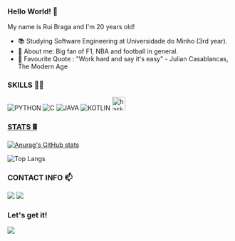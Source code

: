 ### Hello World! 👋

My name is Rui Braga and I'm 20 years old!

- 📚 Studying Software Engineering at Universidade do Minho (3rd year).
- 👀 About me: Big fan of F1, NBA and football in general.
- 🌟 Favourite Quote : "Work hard and say it's easy" - Julian Casablancas, The Modern Age


### SKILLS 👨‍💻
![PYTHON](https://img.shields.io/badge/Python-14354C?style=for-the-badge&logo=python&logoColor=green)
![C](https://img.shields.io/badge/C-00599C?style=for-the-badge&logo=c&logoColor=white)
![JAVA](https://img.shields.io/badge/Java-ED8B00?style=for-the-badge&logo=java&logoColor=black)
![KOTLIN](https://img.shields.io/badge/Kotlin-0095D5?&style=for-the-badge&logo=kotlin&logoColor=orange)
<a href="https://www.haskell.org/" target="_blank" rel="noreferrer"> <img src="https://upload.wikimedia.org/wikipedia/commons/1/1c/Haskell-Logo.svg" alt="haskell" width="30" height="30"/>
<!--
![MYSQL](https://img.shields.io/badge/MySQL-00000F?style=for-the-badge&logo=mysql&logoColor=white)
-->

### STATS 🖩
[![Anurag's GitHub stats](https://github-readme-stats.vercel.app/api?username=RayMightBeWrong&show_icons=true&theme=radical)](https://github.com/anuraghazra/github-readme-stats)

![Top Langs](https://github-readme-stats.vercel.app/api/top-langs/?username=RayMightBeWrong&show_icons=true&theme=radical)

  
  
### CONTACT INFO 📫
 
<a href="https://www.instagram.com/raymightbewrong/" target="_blank"><img src="https://img.shields.io/badge/Instagram-E4405F?style=for-the-badge&logo=instagram&logoColor=black"></a> <a href="https://mail.google.com/mail/u/0/?fs=1&tf=cm&source=mailto&to=rui01braga@gmail.com" target="_blank"><img src="https://img.shields.io/badge/Gmail-D14836?style=for-the-badge&logo=gmail&logoColor=white"></a>

  


### Let's get it!
<img src="https://i.imgur.com/NkIZfn7.gif">
<!--
**RayMightBeWrong/RayMightBeWrong** is a ✨ _special_ ✨ repository because its `README.md` (this file) appears on your GitHub profile.

Here are some ideas to get you started:

- 🔭 I’m currently working on ...
- 🌱 I’m currently learning ...
- 👯 I’m looking to collaborate on ...
- 🤔 I’m looking for help with ...
- 💬 Ask me about ...
- ⚡ Fun fact: ...
-->
